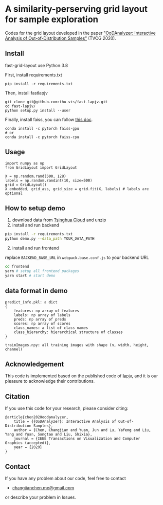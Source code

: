 # A similarity-perserving grid layout for sample exploration

Codes for the grid layout developed in the paper ["OoDAnalyzer: Interactive Analysis of Out-of-Distribution Samples"](https://ieeexplore.ieee.org/document/8994105) (TVCG 2020).

## Install
fast-grid-layout use Python 3.8

First, install requirements.txt
```
pip install -r requirements.txt
```
Then, install fastlapjv
```
git clone git@github.com:thu-vis/fast-lapjv.git
cd fast-lapjv/
python setup.py install --user
```
Finally, install faiss, you can follow [this doc](https://github.com/facebookresearch/faiss/blob/main/INSTALL.md).
```
conda install -c pytorch faiss-gpu
# or
conda install -c pytorch faiss-cpu
```

## Usage
```
import numpy as np
from GridLayout import GridLayout

X = np.random.rand(500, 128)
labels = np.random.randint(10, size=500)
grid = GridLayout()
X_embedded, grid_ass, grid_size = grid.fit(X, labels) # labels are optional
```

## How to setup demo
1. download data from [Tsinghua Cloud](https://cloud.tsinghua.edu.cn/f/fdbca618102c46be84f2/?dl=1) and unzip
1. install and run backend
```bash
pip install -r requirements.txt
python demo.py --data_path YOUR_DATA_PATH
```
2. install and run frontend

replace `BACKEND_BASE_URL` in `webpack.base.conf.js` to your backend URL
```bash
cd frontend
yarn # setup all frontend packages
yarn start # start demo
```
## data format in demo
```
predict_info.pkl: a dict
{
	features: np array of features
    labels: np array of labels
	preds: np array of preds
	scores: np array of scores
	class_names: a list of class names
	class_hierarchy: hierarchical structure of classes
}

trainImages.npy: all training images with shape (n, width, height, channel) 
```

## Acknowledgement
This code is implemented based on the published code of [lapjv](https://github.com/src-d/lapjv), and it is our pleasure to acknowledge their contributions.

## Citation
If you use this code for your research, please consider citing:
```
@article{chen2020oodanalyzer,
    title = {{OoDAnalyzer}: Interactive Analysis of Out-of-Distribution Samples},
    author = {Chen, Changjian and Yuan, Jun and Lu, Yafeng and Liu, Yang and Yuan, Songtao and Liu, Shixia},
    journal = {IEEE Transactions on Visualization and Computer Graphics (accepted)},
    year = {2020}
}
```

## Contact
If you have any problem about our code, feel free to contact
- changjianchen.me@gmail.com

or describe your problem in Issues.
